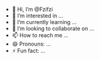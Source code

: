 - 👋 Hi, I’m @Fzifzi
- 👀 I’m interested in ...
- 🌱 I’m currently learning ...
- 💞️ I’m looking to collaborate on ...
- 📫 How to reach me ...
- 😄 Pronouns: ...
- ⚡ Fun fact: ...

<!---
Fzifzi/Fzifzi is a ✨ special ✨ repository because its `README.md` (this file) appears on your GitHub profile.
You can click the Preview link to take a look at your changes.
--->
